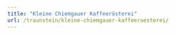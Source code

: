 ```yaml
---
title: "Kleine Chiemgauer Kaffeerösterei"
url: /traunstein/kleine-chiemgauer-kaffeeroesterei/
---
```

